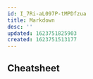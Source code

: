 ```yaml
---
id: I_7Ri-aL097P-tMPDfzua
title: Markdown
desc: ''
updated: 1623751825903
created: 1623751513177
---
```


## Cheatsheet